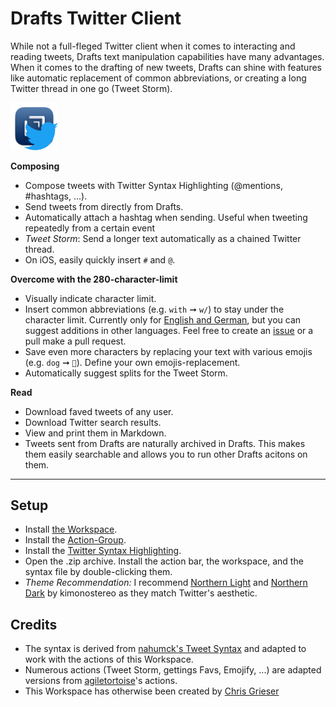# Drafts Twitter Client
While not a full-fleged Twitter client when it comes to interacting and reading tweets, Drafts text manipulation capabilities have many advantages. When it comes to the drafting of new tweets, Drafts can shine with features like automatic replacement of common abbreviations, or creating a long Twitter thread in one go (Tweet Storm).

<img src="https://github.com/chrisgrieser/twitter-workspace-for-drafts/blob/main/Draft%20+%20Twitter.png?raw=true" alt="Icon for Drafts Twitter Client" width=15% height=15%>

**Composing**
- Compose tweets with Twitter Syntax Highlighting (@mentions, #hashtags, ...).
- Send tweets from directly from Drafts.
- Automatically attach a hashtag when sending. Useful when tweeting repeatedly from a certain event
- _Tweet Storm_: Send a longer text automatically as a chained Twitter thread.
- On iOS, easily quickly insert `#` and `@`.

**Overcome with the 280-character-limit**
- Visually indicate character limit.
- Insert common abbreviations (e.g. `with` ➞  `w/`) to stay under the character limit. Currently only for [English and German](https://github.com/chrisgrieser/twitter-workspace-for-drafts/blob/main/shorten_list.csv), but you can suggest  additions in other languages. Feel free to create an [issue](https://github.com/chrisgrieser/twitter-workspace-for-drafts/issues) or a pull make a pull request.
-  Save even more characters by replacing your text with various emojis (e.g. `dog` ➞ `🐶`). Define your own emojis-replacement.
-  Automatically suggest splits for the Tweet Storm.

**Read**
- Download faved tweets of any user.
- Download Twitter search results.
- View and print them in Markdown.
- Tweets sent from Drafts are naturally archived in Drafts. This makes them easily searchable and allows you to run other Drafts acitons on them.

---

## Setup
- Install [the Workspace](https://actions.getdrafts.com/w/1mN).
- Install the [Action-Group](https://actions.getdrafts.com/g/1mP).
- Install the [Twitter Syntax Highlighting](https://actions.getdrafts.com/s/1mM).
- Open the .zip archive. Install the action bar, the workspace, and the syntax file by double-clicking them. 
- _Theme Recommendation:_ I recommend [Northern Light](https://actions.getdrafts.com/t/1jC) and [Northern Dark](https://actions.getdrafts.com/t/1jD) by kimonostereo as they match Twitter's aesthetic. 

## Credits
- The syntax is derived from [nahumck's Tweet Syntax](https://actions.getdrafts.com/s/1iw) and adapted to work with the actions of this Workspace.
- Numerous actions (Tweet Storm, gettings Favs, Emojify, ...) are adapted versions from [agiletortoise](https://agiletortoise.com/)'s actions.
- This Workspace has otherwise been created by [Chris Grieser](https://chris-grieser.de/)
